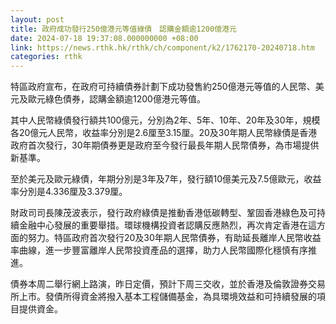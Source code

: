 ```yaml
---
layout: post
title: 政府成功發行250億港元等值綠債　認購金額逾1200億港元
date: 2024-07-18 19:37:08.000000000 +08:00
link: https://news.rthk.hk/rthk/ch/component/k2/1762170-20240718.htm
categories: rthk
---
```


特區政府宣布，在政府可持續債券計劃下成功發售約250億港元等值的人民幣、美元及歐元綠色債券，認購金額逾1200億港元等值。

其中人民幣綠債發行額共100億元，分別為2年、5年、10年、20年及30年，規模各20億元人民幣，收益率分別是2.6厘至3.15厘。20及30年期人民幣綠債是香港政府首次發行，30年期債券更是政府至今發行最長年期人民幣債券，為市場提供新基準。

至於美元及歐元綠債，年期分別是3年及7年，發行額10億美元及7.5億歐元，收益率分別是4.336厘及3.379厘。

財政司司長陳茂波表示，發行政府綠債是推動香港低碳轉型、鞏固香港綠色及可持續金融中心發展的重要舉措。環球機構投資者認購反應熱烈，再次肯定香港在這方面的努力。特區政府首次發行20及30年期人民幣債券，有助延長離岸人民幣收益率曲線，進一步豐富離岸人民幣投資產品的選擇，助力人民幣國際化穩慎有序推進。

債券本周二舉行網上路演，昨日定價，預計下周三交收，並於香港及倫敦證券交易所上市。發債所得資金將撥入基本工程儲備基金，為具環境效益和可持續發展的項目提供資金。
